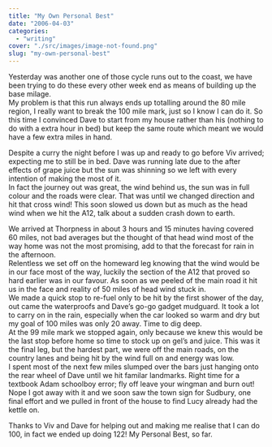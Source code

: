 ```yaml
---
title: "My Own Personal Best"
date: "2006-04-03"
categories: 
  - "writing"
cover: "./src/images/image-not-found.png"
slug: "my-own-personal-best"
---
```


Yesterday was another one of those cycle runs out to the coast, we have been trying to do these every other week end as means of building up the base milage.  
My problem is that this run always ends up totalling around the 80 mile region, I really want to break the 100 mile mark, just so I know I can do it. So this time I convinced Dave to start from my house rather than his (nothing to do with a extra hour in bed) but keep the same route which meant we would have a few extra miles in hand.

Despite a curry the night before I was up and ready to go before Viv arrived; expecting me to still be in bed. Dave was running late due to the after effects of grape juice but the sun was shinning so we left with every intention of making the most of it.  
In fact the journey out was great, the wind behind us, the sun was in full colour and the roads were clear. That was until we changed direction and hit that cross wind! This soon slowed us down but as much as the head wind when we hit the A12, talk about a sudden crash down to earth.

We arrived at Thorpness in about 3 hours and 15 minutes having covered 60 miles, not bad averages but the thought of that head wind most of the way home was not the most promising, add to that the forecast for rain in the afternoon.  
Relentless we set off on the homeward leg knowing that the wind would be in our face most of the way, luckily the section of the A12 that proved so hard earlier was in our favour. As soon as we peeled of the main road it hit us in the face and reality of 50 miles of head wind stuck in.  
We made a quick stop to re-fuel only to be hit by the first shower of the day, out came the waterproofs and Dave’s go-go gadget mudguard. It took a lot to carry on in the rain, especially when the car looked so warm and dry but my goal of 100 miles was only 20 away. Time to dig deep.  
At the 99 mile mark we stopped again, only because we knew this would be the last stop before home so time to stock up on gel’s and juice. This was it the final leg, but the hardest part, we were off the main roads, on the country lanes and being hit by the wind full on and energy was low.  
I spent most of the next few miles slumped over the bars just hanging onto the rear wheel of Dave until we hit familar landmarks. Right time for a textbook Adam schoolboy error; fly off leave your wingman and burn out!  
Nope I got away with it and we soon saw the town sign for Sudbury, one final effort and we pulled in front of the house to find Lucy already had the kettle on.

Thanks to Viv and Dave for helping out and making me realise that I can do 100, in fact we ended up doing 122! My Personal Best, so far.
